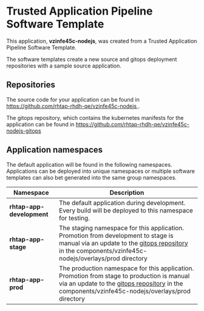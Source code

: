 # Trusted Application Pipeline Software Template

This application, **vzinfe45c-nodejs**, was created from a Trusted Application Pipeline Software Template.

The software templates create a new source and gitops deployment repositories with a sample source application. 

## Repositories

The source code for your application can be found in [https://github.com/rhtap-rhdh-qe/vzinfe45c-nodejs ](https://github.com/rhtap-rhdh-qe/vzinfe45c-nodejs ).
 
The gitops repository, which contains the kubernetes manifests for the application can be found in 
[https://github.com/rhtap-rhdh-qe/vzinfe45c-nodejs-gitops ](https://github.com/rhtap-rhdh-qe/vzinfe45c-nodejs-gitops ) 

## Application namespaces 

The default application will be found in the following namespaces. Applications can be deployed into unique namespaces or multiple software templates can also bet generated into the same group namespaces.  

|  Namespace   |  Description   |  
| -------- | -------- |   
| **rhtap-app-development** | The default application during development. Every build will be deployed to this namespace for testing. | 
| **rhtap-app-stage** | The staging namespace for this application. Promotion from development to stage is manual via an update to the [gitops repository](https://github.com/rhtap-rhdh-qe/vzinfe45c-nodejs-gitops ) in the components/vzinfe45c-nodejs/overlays/prod directory |  
| **rhtap-app-prod** | The production namespace for this application. Promotion from stage to production is manual via an update to the [gitops repository](https://github.com/rhtap-rhdh-qe/vzinfe45c-nodejs-gitops ) in the components/vzinfe45c-nodejs/overlays/prod directory | 